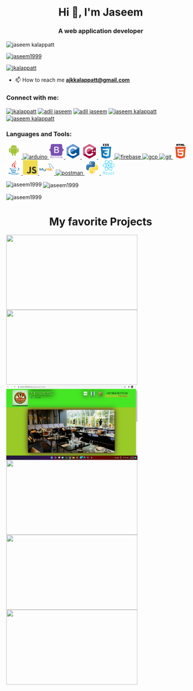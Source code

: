 <h1 align="center">Hi 👋, I'm Jaseem</h1>
<h3 align="center">A web application developer</h3>
<p><img align="center" src="https://149351115.v2.pressablecdn.com/wp-content/uploads/2017/02/TheDeveloperCoverLetter.jpg " alt="jaseem kalappatt" height="350" width="100%" /></p>

<p align="left"> <a href="https://github.com/ryo-ma/github-profile-trophy"><img src="https://github-profile-trophy.vercel.app/?username=jaseem1999" alt="jaseem1999" /></a> </p>

<p align="left"> <a href="https://twitter.com/jkalappatt" target="blank"><img src="https://img.shields.io/twitter/follow/jkalappatt?logo=twitter&style=for-the-badge" alt="jkalappatt" /></a> </p>

- 📫 How to reach me **ajkkalappatt@gmail.com**

<h3 align="left">Connect with me:</h3>
<p align="left">
<a href="https://twitter.com/jkalappatt" target="blank"><img align="center" src="https://raw.githubusercontent.com/rahuldkjain/github-profile-readme-generator/master/src/images/icons/Social/twitter.svg" alt="jkalappatt" height="30" width="40" /></a>
<a href="https://linkedin.com/in/adil jaseem" target="blank"><img align="center" src="https://raw.githubusercontent.com/rahuldkjain/github-profile-readme-generator/master/src/images/icons/Social/linked-in-alt.svg" alt="adil jaseem" height="30" width="40" /></a>
<a href="https://stackoverflow.com/users/adil jaseem" target="blank"><img align="center" src="https://raw.githubusercontent.com/rahuldkjain/github-profile-readme-generator/master/src/images/icons/Social/stack-overflow.svg" alt="adil jaseem" height="30" width="40" /></a>
<a href="https://fb.com/jaseem kalappatt" target="blank"><img align="center" src="https://raw.githubusercontent.com/rahuldkjain/github-profile-readme-generator/master/src/images/icons/Social/facebook.svg" alt="jaseem kalappatt" height="30" width="40" /></a>
<a href="https://instagram.com/jaseem kalappatt" target="blank"><img align="center" src="https://raw.githubusercontent.com/rahuldkjain/github-profile-readme-generator/master/src/images/icons/Social/instagram.svg" alt="jaseem kalappatt" height="30" width="40" /></a>
</p>

<h3 align="left">Languages and Tools:</h3>
<p align="left"> <a href="https://developer.android.com" target="_blank"> <img src="https://raw.githubusercontent.com/devicons/devicon/master/icons/android/android-original-wordmark.svg" alt="android" width="40" height="40"/> </a> <a href="https://www.arduino.cc/" target="_blank"> <img src="https://cdn.worldvectorlogo.com/logos/arduino-1.svg" alt="arduino" width="40" height="40"/> </a> <a href="https://getbootstrap.com" target="_blank"> <img src="https://raw.githubusercontent.com/devicons/devicon/master/icons/bootstrap/bootstrap-plain-wordmark.svg" alt="bootstrap" width="40" height="40"/> </a> <a href="https://www.cprogramming.com/" target="_blank"> <img src="https://raw.githubusercontent.com/devicons/devicon/master/icons/c/c-original.svg" alt="c" width="40" height="40"/> </a> <a href="https://www.w3schools.com/cpp/" target="_blank"> <img src="https://raw.githubusercontent.com/devicons/devicon/master/icons/cplusplus/cplusplus-original.svg" alt="cplusplus" width="40" height="40"/> </a> <a href="https://www.w3schools.com/css/" target="_blank"> <img src="https://raw.githubusercontent.com/devicons/devicon/master/icons/css3/css3-original-wordmark.svg" alt="css3" width="40" height="40"/> </a> <a href="https://firebase.google.com/" target="_blank"> <img src="https://www.vectorlogo.zone/logos/firebase/firebase-icon.svg" alt="firebase" width="40" height="40"/> </a> <a href="https://cloud.google.com" target="_blank"> <img src="https://www.vectorlogo.zone/logos/google_cloud/google_cloud-icon.svg" alt="gcp" width="40" height="40"/> </a> <a href="https://git-scm.com/" target="_blank"> <img src="https://www.vectorlogo.zone/logos/git-scm/git-scm-icon.svg" alt="git" width="40" height="40"/> </a> <a href="https://www.w3.org/html/" target="_blank"> <img src="https://raw.githubusercontent.com/devicons/devicon/master/icons/html5/html5-original-wordmark.svg" alt="html5" width="40" height="40"/> </a> <a href="https://www.java.com" target="_blank"> <img src="https://raw.githubusercontent.com/devicons/devicon/master/icons/java/java-original.svg" alt="java" width="40" height="40"/> </a> <a href="https://developer.mozilla.org/en-US/docs/Web/JavaScript" target="_blank"> <img src="https://raw.githubusercontent.com/devicons/devicon/master/icons/javascript/javascript-original.svg" alt="javascript" width="40" height="40"/> </a> <a href="https://www.mysql.com/" target="_blank"> <img src="https://raw.githubusercontent.com/devicons/devicon/master/icons/mysql/mysql-original-wordmark.svg" alt="mysql" width="40" height="40"/> </a> <a href="https://postman.com" target="_blank"> <img src="https://www.vectorlogo.zone/logos/getpostman/getpostman-icon.svg" alt="postman" width="40" height="40"/> </a> <a href="https://www.python.org" target="_blank"> <img src="https://raw.githubusercontent.com/devicons/devicon/master/icons/python/python-original.svg" alt="python" width="40" height="40"/> </a> <a href="https://reactjs.org/" target="_blank"> <img src="https://raw.githubusercontent.com/devicons/devicon/master/icons/react/react-original-wordmark.svg" alt="react" width="40" height="40"/> </a> </p>

<p><img align="left" src="https://github-readme-stats.vercel.app/api/top-langs?username=jaseem1999&show_icons=true&locale=en&layout=compact" alt="jaseem1999" /></p>

<p>&nbsp;<img align="center" src="https://github-readme-stats.vercel.app/api?username=jaseem1999&show_icons=true&locale=en" alt="jaseem1999" /></p>

<p><img align="center" src="https://github-readme-streak-stats.herokuapp.com/?user=jaseem1999&" alt="jaseem1999" /></p>
<h1 align="center">My favorite Projects</h1>
<p><a href="https://sfimeskc.in//"><img margin-top="10px" align="left" src="https://jaseem1999.github.io/mathrukam_committee/sfisitw.png" width="350" height="200"/></a></p>
<p><a href="https://jaseem1999.github.io/Dr_saleej_sir/"><img margin-top="10px" align="left" src="2021-12-06.png" width="350" height="200"/></a></p>

<p><a href="https://jaseem1999.github.io/RestaurantJunaid/"><img margin-top="10px" align="left" src="https://raw.githubusercontent.com/jaseem1999/RestaurantJunaid/main/jndRest.png" width="350" height="200"/></a></p>
<p><a href="https://jaseem1999.github.io/react_form/"><img margin-top="10px"  align="left" src="https://jaseem1999.github.io/mathrukam_committee/paint.png" width="350" height="200"/></a></p>
<p><a href="https://jaseem1999.github.io/Netflix_jassy/"><img margin-top="10px"  align="left" src="https://jaseem1999.github.io/mathrukam_committee/netflix.png" width="350" height="200"/></a></p>
<p><a href="https://jaseem1999.github.io/clock/"><img margin-top="10px"  align="left" src="clock.png" width="350" height="200"/></a></p>


